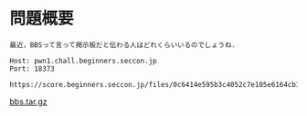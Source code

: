<!-- TITLE: Bbs -->
<!-- SUBTITLE: A quick summary of Bbs -->

# 問題概要
```
最近，BBSって言って掲示板だと伝わる人はどれくらいいるのでしょうね．

Host: pwn1.chall.beginners.seccon.jp
Port: 18373

https://score.beginners.seccon.jp/files/0c6414e595b3c4052c7e105e6164cb1f/bbs_3e897818670a0db55eaed8109b6a73f0e03d54e7
```

[bbs.tar.gz](/uploads/bin/bbs.tar.gz "Bbs Tar")

# 
